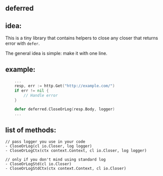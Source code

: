 deferred
---

## idea:

This is a tiny library that contains helpers to close any closer that returns error with `defer`.

The general idea is simple: make it with one line.

## example:

```go
    ...
    resp, err := http.Get("http://example.com/")
    if err != nil {
        // Handle error
    }

    defer deferred.CloseOrLog(resp.Body, logger)
    ...
```

## list of methods:

    // pass logger you use in your code
    - CloseOrLog(cl io.Closer, log logger)  
    - CloseOrLogCtx(ctx context.Context, cl io.Closer, log logger)

    // only if you don't mind using standard log
    - CloseOrLogStd(cl io.Closer)              
    - CloseOrLogStdCtx(ctx context.Context, cl io.Closer)